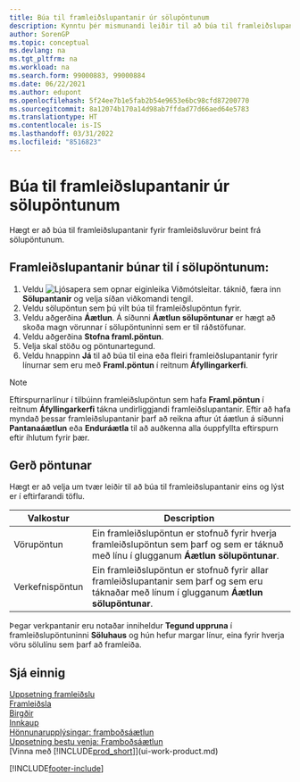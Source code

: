 ```yaml
---
title: Búa til framleiðslupantanir úr sölupöntunum
description: Kynntu þér mismunandi leiðir til að búa til framleiðslupantanir fyrir framleiðsluvörur beint úr sölupöntunum.
author: SorenGP
ms.topic: conceptual
ms.devlang: na
ms.tgt_pltfrm: na
ms.workload: na
ms.search.form: 99000883, 99000884
ms.date: 06/22/2021
ms.author: edupont
ms.openlocfilehash: 5f24ee7b1e5fab2b54e9653e6bc98cfd87200770
ms.sourcegitcommit: 8a12074b170a14d98ab7ffdad77d66aed64e5783
ms.translationtype: HT
ms.contentlocale: is-IS
ms.lasthandoff: 03/31/2022
ms.locfileid: "8516823"
---
```

# <a name="create-production-orders-from-sales-orders"></a>Búa til framleiðslupantanir úr sölupöntunum
Hægt er að búa til framleiðslupantanir fyrir framleiðsluvörur beint frá sölupöntunum.  

## <a name="to-create-a-production-order-from-a-sales-order"></a>Framleiðslupantanir búnar til í sölupöntunum:  

1.  Veldu ![Ljósapera sem opnar eiginleika Viðmótsleitar.](media/ui-search/search_small.png "Segðu mér hvað þú vilt gera") táknið, færa inn **Sölupantanir** og velja síðan viðkomandi tengil.  
2.  Veldu sölupöntun sem þú vilt búa til framleiðslupöntun fyrir.  
3.  Veldu aðgerðina **Áætlun**. Á síðunni **Áætlun sölupöntunar** er hægt að skoða magn vörunnar í sölupöntuninni sem er til ráðstöfunar.  
4.  Veldu aðgerðina **Stofna framl.pöntun**.  
5.  Velja skal stöðu og pöntunartegund.  
6.  Veldu hnappinn **Já** til að búa til eina eða fleiri framleiðslupantanir fyrir línurnar sem eru með **Framl.pöntun** í reitnum **Áfyllingarkerfi**.


> [!NOTE]  
> Eftirspurnarlínur í tilbúinn framleiðslupöntun sem hafa **Framl.pöntun** í reitnum **Áfyllingarkerfi** tákna undirliggjandi framleiðslupantanir. Eftir að hafa myndað þessar framleiðslupantanir þarf að reikna aftur út áætlun á síðunni **Pantanaáætlun** eða **Enduráætla** til að auðkenna alla óuppfyllta eftirspurn eftir íhlutum fyrir þær. 

## <a name="order-type"></a>Gerð pöntunar  
Hægt er að velja um tvær leiðir til að búa til framleiðslupantanir eins og lýst er í eftirfarandi töflu.

|Valkostur|Description|
|------|-----------|
|Vörupöntun|Ein framleiðslupöntun er stofnuð fyrir hverja framleiðslupöntun sem þarf og sem er táknuð með línu í glugganum **Áætlun sölupöntunar**.|
|Verkefnispöntun|Ein framleiðslupöntun er stofnuð fyrir allar framleiðslupantanir sem þarf og sem eru táknaðar með línum í glugganum **Áætlun sölupöntunar**. |

Þegar verkpantanir eru notaðar inniheldur **Tegund uppruna** í framleiðslupöntuninni **Söluhaus** og hún hefur margar línur, eina fyrir hverja vöru sölulínu sem þarf að framleiða.  


## <a name="see-also"></a>Sjá einnig  
[Uppsetning framleiðslu](production-configure-production-processes.md)  
[Framleiðsla](production-manage-manufacturing.md)    
[Birgðir](inventory-manage-inventory.md)  
[Innkaup](purchasing-manage-purchasing.md)  
[Hönnunarupplýsingar: framboðsáætlun](design-details-supply-planning.md)   
[Uppsetning bestu venja: Framboðsáætlun](setup-best-practices-supply-planning.md)  
[Vinna með [!INCLUDE[prod_short](includes/prod_short.md)]](ui-work-product.md)


[!INCLUDE[footer-include](includes/footer-banner.md)]
